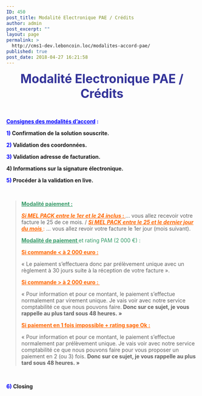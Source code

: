 ```yaml
---
ID: 450
post_title: Modalité Electronique PAE / Crédits
author: admin
post_excerpt: ""
layout: page
permalink: >
  http://cms1-dev.leboncoin.loc/modalites-accord-pae/
published: true
post_date: 2018-04-27 16:21:58
---
```

<p style="text-align: center;"><span style="font-size: 24pt; color: #333399;"><b>Modalité Electronique PAE / Crédits</b></span></p>
&nbsp;

<span style="color: #0000ff;"><u><b>Consignes des modalités d’accord</b></u><b> :</b></span>

<span style="color: #0000ff;"><b>1) </b></span><b>Confirmation de la solution souscrite.</b>

<span style="color: #0000ff;"><b>2) </b></span><b>Validation des coordonnées.</b>

<span style="color: #0000ff;"><b>3) </b></span><b>Validation adresse de facturation.</b>

<b>4) </b><b>Informations sur la signature électronique.</b>

<span style="color: #0000ff;"><b>5) </b></span><b>Procéder à la validation en live.</b>

&nbsp;
<blockquote><span style="color: #339966;"><u><b>Modalité paiement :</b></u></span>

<span style="color: #ff6600;"><u><b><i>Si MEL PACK entre le 1</i></b></u><u><b><i>er</i></b></u><u><b><i> et le 24 inclus </i></b></u><u><b>: </b></u></span>… vous allez recevoir votre facture le 25 de ce mois. / <span style="color: #ff6600;"><u><b><i>Si MEL PACK entre le 25 et le dernier jour du mois </i></b></u>:</span> … vous allez revoir votre facture le 1er jour (mois suivant).

<span style="color: #339966;"><u><b>Modalité de paiement </b></u>et rating PAM (2 000 €) :</span>

<span style="color: #ff6600;"><u><b>Si commande &lt; à 2 000 euro :</b></u></span>

« Le paiement s’effectuera donc par prélèvement unique avec un règlement à 30 jours suite à la réception de votre facture ».

<span style="color: #ff6600;"><u><b>Si commande &gt; à 2 000 euro :  </b></u></span>

« Pour information et pour ce montant, le paiement s’effectue normalement par virement unique. Je vais voir avec notre service comptabilité ce que nous pouvons faire.<b> Donc sur ce sujet, je vous rappelle au plus tard sous 48 heures. »</b>

<span style="color: #ff6600;"><u><b>Si paiement en 1 fois impossible + rating sage Ok :</b></u></span>

« Pour information et pour ce montant, le paiement s’effectue normalement par prélèvement unique. Je vais voir avec notre service comptabilité ce que nous pouvons faire pour vous proposer un paiement en 2 (ou 3) fois. <b>Donc sur ce sujet, je vous rappelle au plus tard sous 48 heures. »</b></blockquote>
&nbsp;

<span style="color: #0000ff;"><b>6) </b></span><b>Closing</b>